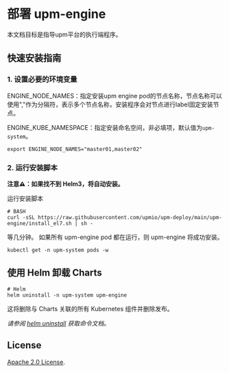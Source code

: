# 部署 upm-engine

本文档目标是指导upm平台的执行端程序。

## 快速安装指南

### 1. 设置必要的环境变量

ENGINE_NODE_NAMES：指定安装upm engine pod的节点名称，节点名称可以使用","作为分隔符，表示多个节点名称，安装程序会对节点进行label固定安装节点。

ENGINE_KUBE_NAMESPACE：指定安装命名空间，非必填项，默认值为`upm-system`。

```console
export ENGINE_NODE_NAMES="master01,master02"
```

### 2. 运行安装脚本

**注意⚠️：如果找不到 Helm3，将自动安装。**

运行安装脚本

```console
# BASH
curl -sSL https://raw.githubusercontent.com/upmio/upm-deploy/main/upm-engine/install_el7.sh | sh -
```

等几分钟。 如果所有 upm-engine  pod 都在运行，则 upm-engine 将成功安装。

```console
kubectl get -n upm-system pods -w
```

## 使用 Helm 卸载 Charts

```console
# Helm
helm uninstall -n upm-system upm-engine 
```

这将删除与 Charts 关联的所有 Kubernetes 组件并删除发布。

_请参阅 [helm uninstall](https://helm.sh/docs/helm/helm_uninstall/) 获取命令文档。_

## License

<!-- Keep full URL links to repo files because this README syncs from main to gh-pages.  -->
[Apache 2.0 License](https://raw.githubusercontent.com/upmio/upm-deploy/main/LICENSE).
